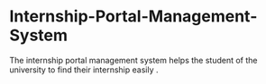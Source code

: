 # Internship-Portal-Management-System
The internship portal management system helps the student of the university to find their internship easily . 
